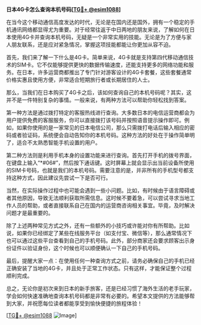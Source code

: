 **日本4G卡怎么查询本机号码[[TG💪+ @esim1088](https://t.me/s/esim1088)]**

在当今这个移动通信高度发达的时代，无论是在国内还是国外，拥有一个稳定的手机通讯网络都显得尤为重要。对于经常往返于中日两地的朋友来说，了解如何在日本使用4G卡并查询本机号码，无疑是一个非常实用的技能。无论是为了方便与家人朋友联系，还是应对紧急情况，掌握这项技能都能让你更加从容不迫。

首先，我们来了解一下什么是4G卡。简单来说，4G卡就是支持第四代移动通信技术的SIM卡。它不仅能够提供更快的数据传输速度，还能支持更多的网络功能和服务。在日本，许多运营商都推出了专门针对游客设计的4G卡套餐，这些套餐通常价格实惠且使用方便，非常适合短期旅行者或长期居住的人士。

那么，当我们在日本购买了4G卡之后，该如何查询自己的本机号码呢？其实，这并不是一件特别复杂的事情。一般来说，有两种方法可以帮助你轻松找到答案。

第一种方法是通过拨打特定的客服热线进行查询。大多数日本的电信运营商都会为用户提供免费的客服服务，你可以直接拨打该号码并按照语音提示操作即可。例如，如果你使用的是一家常见的日本电信公司，那么只需拨打电话后输入相应的密码或者验证码，系统便会自动告知你的本机号码。这种方法的好处在于操作简单明了，适合不太熟悉智能手机设置的用户。

第二种方法则是利用手机本身的设置功能来进行查询。首先打开手机的拨号界面，在键盘上输入“*#06#”，然后按下通话键。这时屏幕上就会显示出当前设备所使用的SIM卡号码，也就是我们的本机号码。需要注意的是，并非所有的手机型号都支持这种方式，因此建议先尝试一下是否可行。

当然，在实际操作过程中也可能会遇到一些小问题。比如，有时候由于语言障碍或者其他原因，导致无法顺利获取所需信息。这时候不要着急，可以尝试寻求当地工作人员的帮助，或者直接联系自己在国内的运营商咨询相关事宜。毕竟，及时解决问题才是最重要的。

除了上述两种常见方式之外，还有一些额外的小技巧或许能对你有所帮助。比如说，如果你已经绑定了某些在线服务平台（如支付宝、微信等），那么通常情况下也可以通过这些平台查看到自己的手机号码。此外，部分商家还会要求顾客出示身份证件以验证身份，这个时候也可以顺便确认一下自己的手机号码。

最后，提醒大家一点：在使用任何一种查询方式之前，请务必确保自己的手机已经正确安装了当地的4G卡，并且处于正常工作状态。只有这样，才能保证整个过程顺利完成。

总之，无论你是初次来到日本的新手旅客，还是已经习惯了海外生活的老手玩家，学会如何快速准确地查询本机号码都是非常有必要的。希望本文提供的方法能够帮到大家，并祝愿每位读者都能享受到愉快便捷的旅程体验！

[[TG💪+ @esim1088](https://t.me/s/esim1088) ![Image](https://i.postimg.cc/4NQfJmqS/Snipaste-2025-05-13-00-14-12.png)]